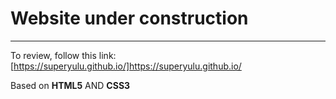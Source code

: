 # Website under construction  
----  
To review, follow this link: [https://superyulu.github.io/]https://superyulu.github.io/  

Based on **HTML5** AND **CSS3**  


